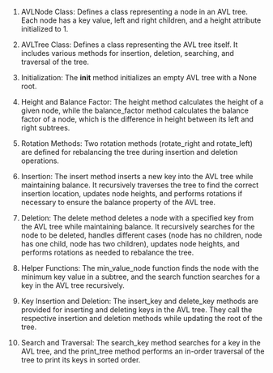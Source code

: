 1. AVLNode Class: Defines a class representing a node in an AVL tree. Each node has a key value, left and right children, and a height attribute initialized to 1.

2. AVLTree Class: Defines a class representing the AVL tree itself. It includes various methods for insertion, deletion, searching, and traversal of the tree.

3. Initialization: The __init__ method initializes an empty AVL tree with a None root.

4. Height and Balance Factor: The height method calculates the height of a given node, while the balance_factor method calculates the balance factor of a node, which is the difference in height between its left and right subtrees.

5. Rotation Methods: Two rotation methods (rotate_right and rotate_left) are defined for rebalancing the tree during insertion and deletion operations.

6. Insertion: The insert method inserts a new key into the AVL tree while maintaining balance. It recursively traverses the tree to find the correct insertion location, updates node heights, and performs rotations if necessary to ensure the balance property of the AVL tree.

7. Deletion: The delete method deletes a node with a specified key from the AVL tree while maintaining balance. It recursively searches for the node to be deleted, handles different cases (node has no children, node has one child, node has two children), updates node heights, and performs rotations as needed to rebalance the tree.

8. Helper Functions: The min_value_node function finds the node with the minimum key value in a subtree, and the search function searches for a key in the AVL tree recursively.

9. Key Insertion and Deletion: The insert_key and delete_key methods are provided for inserting and deleting keys in the AVL tree. They call the respective insertion and deletion methods while updating the root of the tree.

10. Search and Traversal: The search_key method searches for a key in the AVL tree, and the print_tree method performs an in-order traversal of the tree to print its keys in sorted order.
